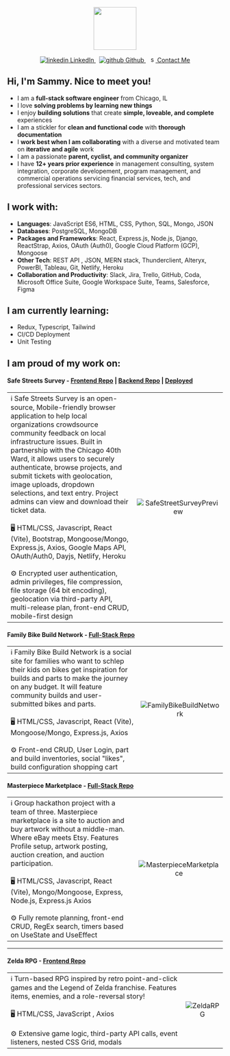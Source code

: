 <div id="header" align="center">
  <img src="https://media.giphy.com/media/v1.Y2lkPTc5MGI3NjExMDQ1eXhra3VnNWZidm00bjExNnRwbjYxcGx2NXI0M2xxd3NieHoxZCZlcD12MV9pbnRlcm5hbF9naWZfYnlfaWQmY3Q9Zw/MeJgB3yMMwIaHmKD4z/giphy.gif" width="100"/>
  <p>
  <a href="https://www.linkedin.com/in/sammy-marks" rel="nofollow noreferrer">
    <img src="https://i.stack.imgur.com/gVE0j.png" alt="linkedin"> LinkedIn
  </a> &nbsp; 
  <a href="https://github.com/sammymarks" rel="nofollow noreferrer">
    <img src="https://i.stack.imgur.com/tskMh.png" alt="github"> Github
  </a> &nbsp; 
  <a href="mailto:sammy.marks@gmail.com" rel="nofollow noreferrer">
    <img src="https://upload.wikimedia.org/wikipedia/commons/7/7e/Gmail_icon_%282020%29.svg" width="15" height="15"alt="sammy.marks@gmail.com"> Contact Me
  </a>
</p>
</div>




## Hi, I'm Sammy. Nice to meet you! 
- I am a **full-stack software engineer** from Chicago, IL
- I love **solving problems by learning new things** 
- I enjoy **building solutions** that create **simple, loveable, and complete** experiences
- I am a stickler for **clean and functional code** with **thorough documentation**
- I **work best when I am collaborating** with a diverse and motivated team on **iterative and agile** work 
- I am a passionate **parent, cyclist, and community organizer**
- I have **12+ years prior experience** in management consulting, system integration, corporate developement, program management, and commercial operations servicing financial services, tech, and professional services sectors.

## I work with:

- **Languages**: JavaScript ES6, HTML, CSS, Python, SQL, Mongo, JSON
- **Databases**: PostgreSQL, MongoDB
- **Packages and Frameworks**: React, Express.js, Node.js, Django, ReactStrap, Axios, OAuth (Auth0), Google Cloud Platform (GCP), Mongoose
- **Other Tech**: REST API , JSON, MERN stack, Thunderclient, Alteryx, PowerBI, Tableau, Git, Netlify, Heroku
- **Collaboration and Productivity**: Slack, Jira, Trello, GitHub, Coda, Microsoft Office Suite, Google Workspace Suite, Teams, Salesforce, Figma

## I am currently learning:
- Redux, Typescript, Tailwind
- CI/CD Deployment
- Unit Testing

## I am proud of my work on:

#### Safe Streets Survey - [Frontend Repo](https://github.com/sammymarks/SafeStreetsSurvey-Frontend) | [Backend Repo](https://github.com/sammymarks/SafeStreetsSurvey-Backend) | [Deployed](https://safe-streets-survey.netlify.app/)


<table>
  <tbody>
    <tr>
      <td>
        ℹ️ Safe Streets Survey is an open-source, Mobile-friendly browser application to help local organizations crowdsource community feedback on local infrastructure issues. Built in partnership with the Chicago 40th Ward, it allows users to securely authenticate, browse projects, and submit tickets with geolocation, image uploads, dropdown selections, and text entry. Project admins can view and download their ticket data.<br/> <br/>
        🖥️ HTML/CSS, Javascript, React (Vite), Bootstrap, Mongoose/Mongo, Express.js, Axios, Google Maps API, OAuth/Auth0, Dayjs, Netlify, Heroku<br/> <br/>
        ⚙️ Encrypted user authentication, admin privileges, file compression, file storage (64 bit encoding), geolocation via third-party API, multi-release plan, front-end CRUD, mobile-first design
      </td>
      <td align="center">
        <img alt="SafeStreetSurveyPreview" src="https://github.com/sammymarks/sammymarks/assets/144173900/b0c46a8d-ab16-427f-8784-088f5b70b803">
      </td>
    </tr>
  </tbody>
</table>

#### Family Bike Build Network - [Full-Stack Repo](https://github.com/sammymarks/Family-Bike-Build-Network)

<table>
  <tbody>
    <tr>
      <td>
        ℹ️ Family Bike Build Network is a social site for families who want to schlep their kids on bikes get inspiration for builds and parts to make the journey on any budget. It will feature community builds and user-submitted bikes and parts.<br/> <br/>
        🖥️ HTML/CSS, Javascript, React (Vite), Mongoose/Mongo, Express.js, Axios<br/> <br/>
        ⚙️ Front-end CRUD, User Login, part and build inventories, social "likes", build configuration shopping cart
      </td>
      <td align="center">
       <img alt="FamilyBikeBuildNetwork" src="https://github.com/sammymarks/sammymarks/assets/144173900/37df8ea8-5c70-4140-8d65-7afc0b4cae11">
      </td>
    </tr>
  </tbody>
</table>

#### Masterpiece Marketplace - [Full-Stack Repo](https://github.com/sammymarks/MasterpieceMarketplace)
<table>
  <tbody>
    <tr>
      <td>
        ℹ️ Group hackathon project with a team of three. Masterpiece marketplace is a site to auction and buy artwork without a middle-man. Where eBay meets Etsy. Features Profile setup, artwork posting, auction creation, and auction participation.<br/> <br/>
        🖥️ HTML/CSS, Javascript, React (Vite), Mongo/Mongoose, Express, Node.js, Express.js Axios<br/> <br/>
        ⚙️ Fully remote planning, front-end CRUD, RegEx search, timers based on UseState and UseEffect
      </td>
      <td align="center">
      <img alt="MasterpieceMarketplace" src="https://github.com/sammymarks/sammymarks/assets/144173900/595a1c7c-419b-43c5-8904-688794254d6f">
      </td>
    </tr>
  </tbody>
</table>



___
#### Zelda RPG - [Frontend Repo](https://github.com/sammymarks/Zelda-RPG)
<table>
  <tbody>
    <tr>
      <td>
        ℹ️ Turn-based RPG inspired by retro point-and-click games and the Legend of Zelda franchise. Features items, enemies, and a role-reversal story!<br/> <br/>
        🖥️ HTML/CSS, JavaScript , Axios<br/> <br/>
        ⚙️ Extensive game logic, third-party API calls, event listeners, nested CSS Grid, modals
      </td>
      <td align="center">
        <img alt="ZeldaRPG" src="https://github.com/sammymarks/sammymarks/assets/144173900/c8576b8c-0020-457b-8a08-88f0834bda08">
      </td>
    </tr>
  </tbody>
</table>





